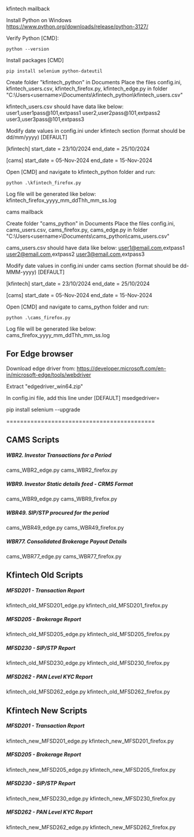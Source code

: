 kfintech mailback

Install Python on Windows
https://www.python.org/downloads/release/python-3127/

Verify Python [CMD]:

    python --version


Install packages  [CMD]

    pip install selenium python-dateutil


Create folder "kfintech_python" in Documents
Place the files config.ini, kfintech_users.csv, kfintech_firefox.py, kfintech_edge.py in folder
"C:\Users\<username>\Documents\kfintech_python\kfintech_users.csv"

kfintech_users.csv should have data like below:
user1,user1pass@101,extpass1
user2,user2pass@101,extpass2
user3,user3pass@101,extpass3

Modify date values in config.ini under kfintech section (format should be dd/mm/yyyy)
[DEFAULT]

[kfintech]
start_date = 23/10/2024
end_date = 25/10/2024

[cams]
start_date = 05-Nov-2024
end_date = 15-Nov-2024


Open [CMD] and navigate to kfintech_python folder and run:

    python .\kfintech_firefox.py


Log file will be generated like below:
kfintech_firefox_yyyy_mm_ddThh_mm_ss.log


cams mailback

Create folder "cams_python" in Documents
Place the files config.ini, cams_users.csv, cams_firefox.py, cams_edge.py in folder
"C:\Users\<username>\Documents\cams_python\cams_users.csv"

cams_users.csv should have data like below:
user1@email.com,extpass1
user2@email.com,extpass2
user3@email.com,extpass3

Modify date values in config.ini under cams section (format should be dd-MMM-yyyy)
[DEFAULT]

[kfintech]
start_date = 23/10/2024
end_date = 25/10/2024

[cams]
start_date = 05-Nov-2024
end_date = 15-Nov-2024


Open [CMD] and navigate to cams_python folder and run:

    python .\cams_firefox.py


Log file will be generated like below:
cams_firefox_yyyy_mm_ddThh_mm_ss.log

## For Edge browser

Download edge driver from:
https://developer.microsoft.com/en-in/microsoft-edge/tools/webdriver

Extract "edgedriver_win64.zip"

In config.ini file, add this line under [DEFAULT]
msedgedriver=<path to msedgedriver.exe>

pip install selenium --upgrade

===========================================

## CAMS Scripts
##### WBR2. Investor Transactions for a Period
cams_WBR2_edge.py
cams_WBR2_firefox.py
##### WBR9. Investor Static details feed - CRMS Format
cams_WBR9_edge.py
cams_WBR9_firefox.py
##### WBR49. SIP/STP procured for the period
cams_WBR49_edge.py
cams_WBR49_firefox.py
##### WBR77. Consolidated Brokerage Payout Details
cams_WBR77_edge.py
cams_WBR77_firefox.py

## Kfintech Old Scripts
##### MFSD201 - Transaction Report
kfintech_old_MFSD201_edge.py
kfintech_old_MFSD201_firefox.py
##### MFSD205 - Brokerage Report
kfintech_old_MFSD205_edge.py
kfintech_old_MFSD205_firefox.py
##### MFSD230 - SIP/STP Report
kfintech_old_MFSD230_edge.py
kfintech_old_MFSD230_firefox.py
##### MFSD262 - PAN Level KYC Report
kfintech_old_MFSD262_edge.py
kfintech_old_MFSD262_firefox.py

## Kfintech New Scripts
##### MFSD201 - Transaction Report
kfintech_new_MFSD201_edge.py
kfintech_new_MFSD201_firefox.py
##### MFSD205 - Brokerage Report
kfintech_new_MFSD205_edge.py
kfintech_new_MFSD205_firefox.py
##### MFSD230 - SIP/STP Report
kfintech_new_MFSD230_edge.py
kfintech_new_MFSD230_firefox.py
##### MFSD262 - PAN Level KYC Report
kfintech_new_MFSD262_edge.py
kfintech_new_MFSD262_firefox.py
